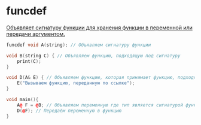 # funcdef

<a href="https://www.angelcode.com/angelscript/sdk/docs/manual/doc_global_funcdef.html"/>

Объявляет сигнатуру функции для хранения функции в переменной или передачи аргументом.

```C++
funcdef void A(string); // Объявляем сигнатуру функции

void B(string C) { // Объявляем функцию, подходящую под сигнатуру
    print(C);
}

void D(A& E) { // Объявляем функцию, которая принимает функцию, подходящую под сигнатуру
    E("Вызываем функцию, переданную по ссылке");
}

void main(){
    A@ F = @B; // Объявляем переменную где тип является сигнатурой функции
    D(@F); // Передаём переменную в функцию
}
```